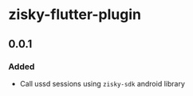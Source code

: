 # zisky-flutter-plugin

## 0.0.1
### Added
 - Call ussd sessions using `zisky-sdk` android library

